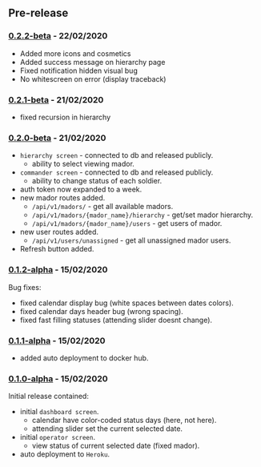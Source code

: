 
## Pre-release

### [0.2.2-beta](https://github.com/TeamTash/one_report/compare/0.2.1-alpha...0.2.2-beta) - 22/02/2020
- Added more icons and cosmetics
- Added success message on hierarchy page
- Fixed notification hidden visual bug
- No whitescreen on error (display traceback)

### [0.2.1-beta](https://github.com/TeamTash/one_report/compare/0.2.0-alpha...0.2.1-beta) - 21/02/2020
- fixed recursion in hierarchy

### [0.2.0-beta](https://github.com/TeamTash/one_report/compare/0.1.2-alpha...0.2.0-beta) - 21/02/2020
- `hierarchy screen` - connected to db and released publicly.
  * ability to select viewing mador.
- `commander screen` - connected to db and released publicly.
  * ability to change status of each soldier.
- auth token now expanded to a week.
- new mador routes added.
  * `/api/v1/madors/` - get all available madors.
  * `/api/v1/madors/{mador_name}/hierarchy` - get/set mador hierarchy.
  * `/api/v1/madors/{mador_name}/users` - get users of mador.
- new user routes added.
  * `/api/v1/users/unassigned` - get all unassigned mador users.
- Refresh button added.

### [0.1.2-alpha](https://github.com/TeamTash/one_report/compare/0.1.1-alpha...0.1.2-alpha) - 15/02/2020
Bug fixes:
- fixed calendar display bug (white spaces between dates colors).
- fixed calendar days header bug (wrong spacing).
- fixed fast filling statuses (attending slider doesnt change).

### [0.1.1-alpha](https://github.com/TeamTash/one_report/compare/0.1.0-alpha...0.1.1-alpha) - 15/02/2020
- added auto deployment to docker hub.

### [0.1.0-alpha](https://github.com/TeamTash/one_report/releases/tag/0.1.0-alpha) - 15/02/2020
Initial release contained:
- initial `dashboard screen`.
  * calendar have color-coded status days (here, not here).
  * attending slider set the current selected date.
- initial `operator screen`.
  * view status of current selected date (fixed mador).
- auto deployment to `Heroku`.
